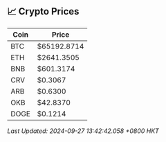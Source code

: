 ## 📈 Crypto Prices

| Coin | Price |
| ---- | ----- |
| BTC | $65192.8714 |
| ETH | $2641.3505 |
| BNB | $601.3174 |
| CRV | $0.3067 |
| ARB | $0.6300 |
| OKB | $42.8370 |
| DOGE | $0.1214 |

_Last Updated: 2024-09-27 13:42:42.058 +0800 HKT_
